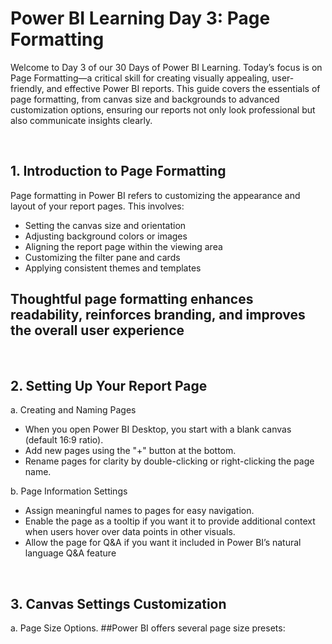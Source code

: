 <h1>Power BI Learning Day 3: Page Formatting</h1>

<P>
  Welcome to Day 3 of our 30 Days of Power BI Learning. Today’s focus is on Page Formatting—a critical skill for creating visually appealing, user-friendly, and effective Power BI reports. This guide covers the essentials of page formatting, from canvas size and backgrounds to advanced customization options, ensuring our reports not only look professional but also communicate insights clearly.
</P>

</br>
<h2>1. Introduction to Page Formatting</h2>
<p>
  Page formatting in Power BI refers to customizing the appearance and layout of your report pages. This involves:

  * Setting the canvas size and orientation
  * Adjusting background colors or images
  * Aligning the report page within the viewing area
  * Customizing the filter pane and cards
  * Applying consistent themes and templates
## Thoughtful page formatting enhances readability, reinforces branding, and improves the overall user experience
</p>
<br>
<h2>2. Setting Up Your Report Page</h2>

  a. Creating and Naming Pages
  * When you open Power BI Desktop, you start with a blank canvas (default 16:9 ratio).
  * Add new pages using the "+" button at the bottom.
  * Rename pages for clarity by double-clicking or right-clicking the page name.

  b. Page Information Settings
  * Assign meaningful names to pages for easy navigation.
  * Enable the page as a tooltip if you want it to provide additional context when users hover over data points in other visuals.
  * Allow the page for Q&A if you want it included in Power BI’s natural language Q&A feature
 <br>
 <h2>3. Canvas Settings Customization</h2>
  a. Page Size Options.
  ##Power BI offers several page size presets:

